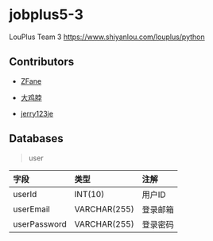 # jobplus5-3

LouPlus Team 3 <https://www.shiyanlou.com/louplus/python>

## Contributors

- [ZFane](https://github.com/Z-Fane)

- [大鸡脖](https://github.com/liuzhibo)

- [jerry123je](https://github.com/jerry123je)

## Databases
>user

字段       | 类型       | 注解
:------- | :------- | :-
userId | INT(10) | 用户ID
userEmail  | VARCHAR(255)  |登录邮箱  
userPassword  | VARCHAR(255)  |登录密码  
